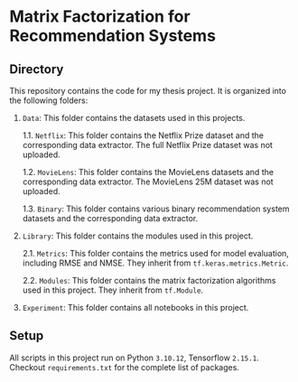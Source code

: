 # Matrix Factorization for Recommendation Systems

## Directory

This repository contains the code for my thesis project. It is organized into the following folders:

1. `Data`: This folder contains the datasets used in this projects.
    
    1.1. `Netflix`: This folder contains the Netflix Prize dataset and the corresponding data extractor. The full Netflix Prize dataset was not uploaded.

    1.2. `MovieLens`: This folder contains the MovieLens datasets and the corresponding data extractor. The MovieLens 25M dataset was not uploaded.

    1.3. `Binary`: This folder contains various binary recommendation system datasets and the corresponding data extractor. 

2. `Library`: This folder contains the modules used in this project.

    2.1. `Metrics`: This folder contains the metrics used for model evaluation, including RMSE and NMSE. They inherit from `tf.keras.metrics.Metric`.

    2.2. `Modules`: This folder contains the matrix factorization algorithms used in this project. They inherit from `tf.Module`.

3. `Experiment`: This folder contains all notebooks in this project.

## Setup

All scripts in this project run on Python `3.10.12`, Tensorflow `2.15.1`. Checkout `requirements.txt` for the complete list of packages.
